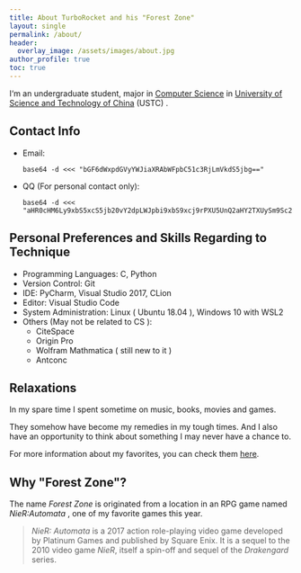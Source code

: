 ```yaml
---
title: About TurboRocket and his "Forest Zone"
layout: single
permalink: /about/
header:
  overlay_image: /assets/images/about.jpg
author_profile: true
toc: true
---
```

I‘m an undergraduate student, major in [Computer Science](https://cs.ustc.edu.cn/) in [University of Science and Technology of China](https://www.ustc.edu.cn/) (USTC) . 
## Contact Info
* Email: 

  ```
  base64 -d <<< "bGF6dWxpdGVyYWJiaXRAbWFpbC51c3RjLmVkdS5jbg=="
  ```

  

* QQ (For personal contact only): 

  ```
  base64 -d <<< "aHR0cHM6Ly9xbS5xcS5jb20vY2dpLWJpbi9xbS9xcj9rPXU5UnQ2aHY2TXUySm9Sc2FGOHJ6enVDdURDVzktSV84ICAgSSYjMzk7bSBhbHdheXMgd2lsbGluZyB0byBtYWtlIG5ldyBmcmllbmRzLiBOb3RlOiBUaGUgUVEgYWRkcmVzcyBvbmx5IHdvcmtzIHdoZW4geW91IGFyZSB1c2luZyB5b3VyIG1vYmlsZSBwaG9uZS4="
  ```

  

## Personal Preferences and Skills Regarding to Technique
* Programming Languages: C, Python
* Version Control: Git
* IDE: PyCharm, Visual Studio 2017, CLion
* Editor: Visual Studio Code
* System Administration: Linux ( Ubuntu 18.04 ), Windows 10 with WSL2
* Others (May not be related to CS ): 
  * CiteSpace
  * Origin Pro
  * Wolfram Mathmatica ( still new to it )
  * Antconc

## Relaxations

In my spare time I spent sometime on music, books, movies and games.

They somehow have become my remedies in my tough times. And I also have an opportunity to think about something I may never have a chance to.

For more information about my favorites, you can check them [here](https://bc-li.github.io/relaxations).



## Why "Forest Zone"?
  The name *Forest Zone* is originated from a location in an RPG game named *NieR:Automata* , one of my favorite games this year.

> *NieR: Automata* is a 2017 action role-playing video game developed by Platinum Games and published by Square Enix. It is a sequel to the 2010 video game *NieR*, itself a spin-off and sequel of the *Drakengard* series.

